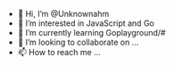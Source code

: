 - 👋 Hi, I’m @Unknownahm
- 👀 I’m interested in JavaScript and Go
- 🌱 I’m currently learning Goplayground/#
- 💞️ I’m looking to collaborate on ...
- 📫 How to reach me ...

<!---
Unknownahm/Unknownahm is a ✨ special ✨ repository because its `README.md` (this file) appears on your GitHub profile.
You can click the Preview link to take a look at your changes.
--->
